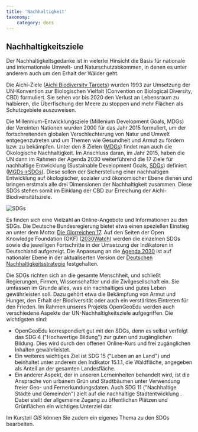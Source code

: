 ```yaml
---
title: 'Nachhaltigkeit'
taxonomy:
    category: docs
---
```


## Nachhaltigkeitsziele
Der Nachhaltigkeitsgedanke ist in vielerlei Hinsicht die Basis für nationale und internationale Umwelt- und Naturschutzabkommen, in denen es unter anderem auch um den Erhalt der Wälder geht.

Die Aichi-Ziele ([Aichi Biodiversity Targets](https://www.cbd.int/sp/targets)) wurden 1993 zur Umsetzung der UN-Konvention zur Biologischen Vielfalt (Convention on Biological Diversity, CBD) formuliert. Sie sehen vor bis 2020 den Verlust an Lebensraum zu halbieren, die Überfischung der Meere zu stoppen und mehr Flächen als Schutzgebiete auszuweisen.

Die Millennium-Entwicklungsziele (Millenium Development Goals, MDGs) der Vereinten Nationen wurden 2000 für das Jahr 2015 formuliert, um der fortschreitenden globalen Verschlechterung von Natur und Umwelt entgegenzutreten und um Themen wie Gesundheit und Armut zu fördern bzw. zu bekämpfen. Unter den 8 Zielen ([MDGs](http://www.un.org/millenniumgoals/)) findet man auch die Ökologische Nachhaltigkeit. Im Anschluss daran, im Jahr 2015, haben die UN dann im Rahmen der Agenda 2030 weiterführend die 17 Ziele für nachhaltige Entwicklung (Sustainable Development Goals, [SDGs](https://sustainabledevelopment.un.org/sdgs)) definiert ([MGDs->SDGs](http://www.sdgfund.org/mdgs-sdgs)). Diese sollen der Sicherstellung einer nachhaltigen Entwicklung auf ökologischer, sozialer und ökonomischer Ebene dienen und bringen erstmals alle drei Dimensionen der Nachhaltigkeit zusammen.
Diese SDGs stehen somit im Einklang der CBD zur Erreichung der Aichi-Biodiversitätsziele.

![SDGs](UN_SDGs_BMU_900.png)

Es finden sich eine Vielzahl an Online-Angebote und Informationen zu den SDGs.
Die Deutsche Bundesregierung bietet etwa einen speziellen Einstieg an unter dem Motto: [Die Glorreichen 17](https://www.dieglorreichen17.de/index.html).
Auf den Seiten der Open Knowledge Foundation (OKF) ([2030Watch](https://www.2030-watch.de/)) werden die einzelnen SDGs sowie die jeweiligen Fortschritte in der Umsetzung der Indikatoren in Deutschland aufgezeigt.
Die Anpassung an die [Agenda 2030](https://www.2030agenda.de/de/publication/die-agenda-2030) ist auf nationaler Ebene in der aktualiserten Version der [Deutschen Nachhaltigkeitsstrategie](https://www.bundesregierung.de/breg-de/themen/nachhaltigkeitspolitik/eine-strategie-begleitet-uns/die-deutsche-nachhaltigkeitsstrategie) festgehalten.

Die SDGs richten sich an die gesamte Menschheit, und schließt Regierungen, Firmen, Wissenschaftler und die Zivilgesellschaft ein. Sie umfassen im Grunde alles, was ein nachhaltiges und gutes Leben gewährleisten soll. Dazu gehört etwa die Bekämpfung von Armut und Hunger, den Erhalt der Biodiversität oder auch ein verstärktes Eintreten für den Frieden.
Im Rahmen unseres Projekts OpenGeoEdu werden auch verschiedene Aspekte der UN-Nachhaltigkeitsziele aufgegriffen. Die wichtigsten sind:
- OpenGeoEdu korrespondiert gut mit den SDGs, denn es selbst verfolgt das SDG 4 ("Hochwertige Bildung") zur guten und zugänglichen Bildung. Dies wird durch den offenen Online-Kurs und frei zugänglichen Inhalten gewährleistet.
- Ein weiteres wichtiges Ziel ist SDG 15 ("Leben an an Land") und beinhaltet unter anderem den Indikator 15.1.1, die Waldfläche, angegeben als Anteil an der gesamten Landesfläche.
- Ein anderer Aspekt, der in unseren Lerneinheiten behandelt wird, ist die Ansprache von urbanem Grün und Stadtbäumen unter Verwendung freier Geo- und Fernerkundungsdaten. Auch SDG 11 ("Nachhaltige Städte und Gemeinden") zielt auf die nachhaltige Stadtentwicklung . Dabei stellt der allgemeine Zugang zu öffentlichen Plätzen und Grünflächen ein wichtiges Unterziel dar.

Im Kursteil _GIS_ können Sie zudem ein eigenes Thema zu den SDGs bearbeiten.
